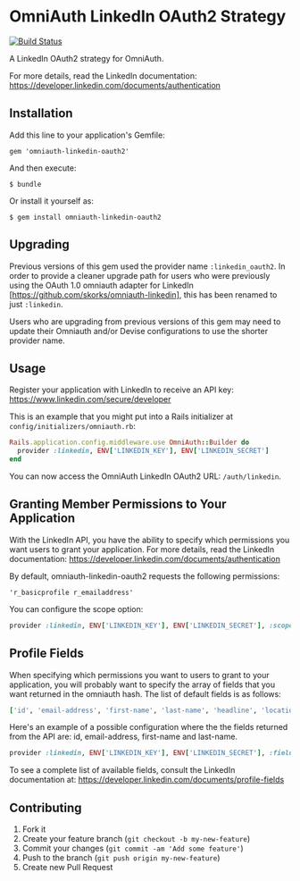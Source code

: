 # OmniAuth LinkedIn OAuth2 Strategy

[![Build Status](https://travis-ci.org/decioferreira/omniauth-linkedin-oauth2.png?branch=master)](https://travis-ci.org/decioferreira/omniauth-linkedin-oauth2)

A LinkedIn OAuth2 strategy for OmniAuth.

For more details, read the LinkedIn documentation: https://developer.linkedin.com/documents/authentication

## Installation

Add this line to your application's Gemfile:

    gem 'omniauth-linkedin-oauth2'

And then execute:

    $ bundle

Or install it yourself as:

    $ gem install omniauth-linkedin-oauth2

## Upgrading

Previous versions of this gem used the provider name `:linkedin_oauth2`. In order to provide a cleaner upgrade path for users who were previously using the OAuth 1.0 omniauth adapter for LinkedIn [https://github.com/skorks/omniauth-linkedin], this has been renamed to just `:linkedin`.

Users who are upgrading from previous versions of this gem may need to update their Omniauth and/or Devise configurations to use the shorter provider name.

## Usage

Register your application with LinkedIn to receive an API key: https://www.linkedin.com/secure/developer

This is an example that you might put into a Rails initializer at `config/initializers/omniauth.rb`:

```ruby
Rails.application.config.middleware.use OmniAuth::Builder do
  provider :linkedin, ENV['LINKEDIN_KEY'], ENV['LINKEDIN_SECRET']
end
```

You can now access the OmniAuth LinkedIn OAuth2 URL: `/auth/linkedin`.

## Granting Member Permissions to Your Application

With the LinkedIn API, you have the ability to specify which permissions you want users to grant your application.
For more details, read the LinkedIn documentation: https://developer.linkedin.com/documents/authentication

By default, omniauth-linkedin-oauth2 requests the following permissions:

    'r_basicprofile r_emailaddress'

You can configure the scope option:

```ruby
provider :linkedin, ENV['LINKEDIN_KEY'], ENV['LINKEDIN_SECRET'], :scope => 'r_fullprofile r_emailaddress r_network'
```

## Profile Fields

When specifying which permissions you want to users to grant to your application, you will probably want to specify the array of fields that you want returned in the omniauth hash. The list of default fields is as follows:

```ruby
['id', 'email-address', 'first-name', 'last-name', 'headline', 'location', 'industry', 'picture-url', 'public-profile-url']
```

Here's an example of a possible configuration where the the fields returned from the API are: id, email-address, first-name and last-name.

```ruby
provider :linkedin, ENV['LINKEDIN_KEY'], ENV['LINKEDIN_SECRET'], :fields => ['id', 'email-address', 'first-name', 'last-name']
```

To see a complete list of available fields, consult the LinkedIn documentation at: https://developer.linkedin.com/documents/profile-fields

## Contributing

1. Fork it
2. Create your feature branch (`git checkout -b my-new-feature`)
3. Commit your changes (`git commit -am 'Add some feature'`)
4. Push to the branch (`git push origin my-new-feature`)
5. Create new Pull Request
